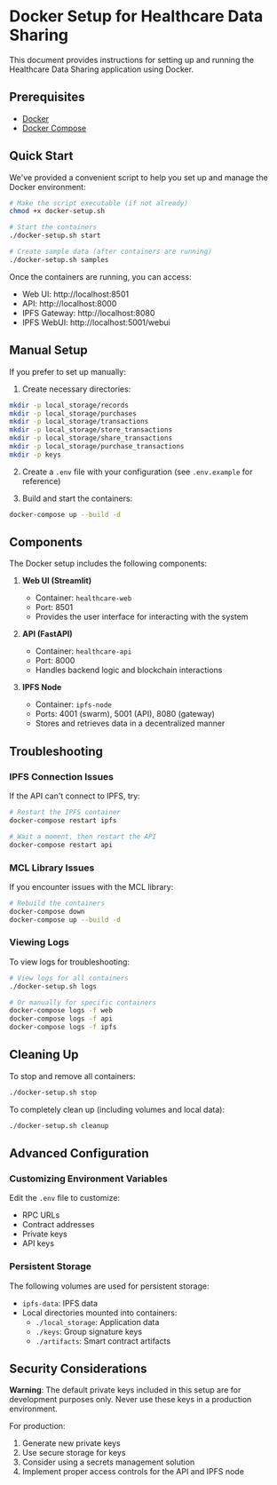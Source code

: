 # Docker Setup for Healthcare Data Sharing

This document provides instructions for setting up and running the Healthcare Data Sharing application using Docker.

## Prerequisites

- [Docker](https://docs.docker.com/get-docker/)
- [Docker Compose](https://docs.docker.com/compose/install/)

## Quick Start

We've provided a convenient script to help you set up and manage the Docker environment:

```bash
# Make the script executable (if not already)
chmod +x docker-setup.sh

# Start the containers
./docker-setup.sh start

# Create sample data (after containers are running)
./docker-setup.sh samples
```

Once the containers are running, you can access:
- Web UI: http://localhost:8501
- API: http://localhost:8000
- IPFS Gateway: http://localhost:8080
- IPFS WebUI: http://localhost:5001/webui

## Manual Setup

If you prefer to set up manually:

1. Create necessary directories:
```bash
mkdir -p local_storage/records
mkdir -p local_storage/purchases
mkdir -p local_storage/transactions
mkdir -p local_storage/store_transactions
mkdir -p local_storage/share_transactions
mkdir -p local_storage/purchase_transactions
mkdir -p keys
```

2. Create a `.env` file with your configuration (see `.env.example` for reference)

3. Build and start the containers:
```bash
docker-compose up --build -d
```

## Components

The Docker setup includes the following components:

1. **Web UI (Streamlit)**
   - Container: `healthcare-web`
   - Port: 8501
   - Provides the user interface for interacting with the system

2. **API (FastAPI)**
   - Container: `healthcare-api`
   - Port: 8000
   - Handles backend logic and blockchain interactions

3. **IPFS Node**
   - Container: `ipfs-node`
   - Ports: 4001 (swarm), 5001 (API), 8080 (gateway)
   - Stores and retrieves data in a decentralized manner

## Troubleshooting

### IPFS Connection Issues

If the API can't connect to IPFS, try:

```bash
# Restart the IPFS container
docker-compose restart ipfs

# Wait a moment, then restart the API
docker-compose restart api
```

### MCL Library Issues

If you encounter issues with the MCL library:

```bash
# Rebuild the containers
docker-compose down
docker-compose up --build -d
```

### Viewing Logs

To view logs for troubleshooting:

```bash
# View logs for all containers
./docker-setup.sh logs

# Or manually for specific containers
docker-compose logs -f web
docker-compose logs -f api
docker-compose logs -f ipfs
```

## Cleaning Up

To stop and remove all containers:

```bash
./docker-setup.sh stop
```

To completely clean up (including volumes and local data):

```bash
./docker-setup.sh cleanup
```

## Advanced Configuration

### Customizing Environment Variables

Edit the `.env` file to customize:
- RPC URLs
- Contract addresses
- Private keys
- API keys

### Persistent Storage

The following volumes are used for persistent storage:
- `ipfs-data`: IPFS data
- Local directories mounted into containers:
  - `./local_storage`: Application data
  - `./keys`: Group signature keys
  - `./artifacts`: Smart contract artifacts

## Security Considerations

**Warning**: The default private keys included in this setup are for development purposes only. Never use these keys in a production environment.

For production:
1. Generate new private keys
2. Use secure storage for keys
3. Consider using a secrets management solution
4. Implement proper access controls for the API and IPFS node
